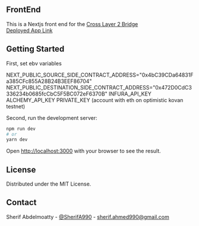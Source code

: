 ## FrontEnd
This is a Nextjs front end for the <a href="https://github.com/sherifahmed990/Cross-Layer-2-Bridge">Cross Layer 2 Bridge</a><br/>
<a href="https://cross-l2-bridge-app.vercel.app/">Deployed App Link</a>
## Getting Started

First, set ebv variables

NEXT_PUBLIC_SOURCE_SIDE_CONTRACT_ADDRESS="0x4bC39CDa64831Fa385CFc855A28B24B3EEF86704"
NEXT_PUBLIC_DESTINATION_SIDE_CONTRACT_ADDRESS="0x472D0CdC3336234b0685fcCbC5F5BC072eF6370B"
INFURA_API_KEY
ALCHEMY_API_KEY
PRIVATE_KEY  (account with eth on optimistic kovan testnet)

Second, run the development server:

```bash
npm run dev
# or
yarn dev
```

Open [http://localhost:3000](http://localhost:3000) with your browser to see the result.


<!-- LICENSE -->
## License

Distributed under the MIT License.

<!-- CONTACT -->
## Contact

Sherif Abdelmoatty - [@SherifA990](https://twitter.com/SherifA990) - sherif.ahmed990@gmail.com
